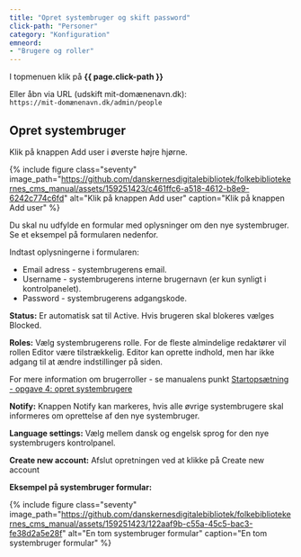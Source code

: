 ```yaml
---
title: "Opret systembruger og skift password"
click-path: "Personer"
category: "Konfiguration"
emneord: 
- "Brugere og roller"
---
```

I topmenuen klik på **{{ page.click-path }}**

Eller åbn via URL (udskift mit-domænenavn.dk):\
`https://mit-domænenavn.dk/admin/people`

## Opret systembruger

Klik på knappen Add user i øverste højre hjørne.

{% include figure class="seventy" image_path="https://github.com/danskernesdigitalebibliotek/folkebibliotekernes_cms_manual/assets/159251423/c461ffc6-a518-4612-b8e9-6242c774c6fd" alt="Klik på knappen Add user" caption="Klik på knappen Add user" %}

Du skal nu udfylde en formular med oplysninger om den nye systembruger. Se et eksempel på formularen nedenfor.

Indtast oplysningerne i formularen:

+ Email adress - systembrugerens email.
+ Username - systembrugerens interne brugernavn (er kun synligt i kontrolpanelet).
+ Password - systembrugerens adgangskode.

**Status:**
Er automatisk sat til Active. Hvis brugeren skal blokeres vælges Blocked.

**Roles:**
Vælg systembrugerens rolle. For de fleste almindelige redaktører vil rollen Editor være tilstrækkelig. Editor kan oprette indhold, men har ikke adgang til at ændre indstillinger på siden.

For mere information om brugerroller - se manualens punkt [Startopsætning - opgave 4:  opret systembrugere](https://danskernesdigitalebibliotek.github.io/folkebibliotekernes_cms_manual/main/startopsaetning/4redaktoerbrugere/)

**Notify:**
Knappen Notify kan markeres, hvis alle øvrige systembrugere skal informeres om oprettelse af den nye systembruger.

**Language settings:**
Vælg mellem dansk og engelsk sprog for den nye systembrugers kontrolpanel.

**Create new account:**
Afslut opretningen ved at klikke på Create new account

**Eksempel på systembruger formular:**

{% include figure class="seventy" image_path="https://github.com/danskernesdigitalebibliotek/folkebibliotekernes_cms_manual/assets/159251423/122aaf9b-c55a-45c5-bac3-fe38d2a5e28f" alt="En tom systembruger formular" caption="En tom systembruger formular" %}
